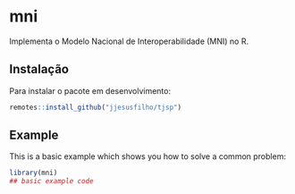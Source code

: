 
<!-- README.md is generated from README.Rmd. Please edit that file -->

# mni

<!-- badges: start -->
<!-- badges: end -->

Implementa o Modelo Nacional de Interoperabilidade (MNI) no R.

## Instalação

Para instalar o pacote em desenvolvimento:

``` r
remotes::install_github("jjesusfilho/tjsp")
```

## Example

This is a basic example which shows you how to solve a common problem:

``` r
library(mni)
## basic example code
```
